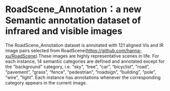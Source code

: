 # RoadScene_Annotation：a new Semantic annotation dataset of infrared and visible images

The RoadScene_Annotation dataset is annotated with 121 aligned Vis and IR image pairs selected from RoadScene(https://github.com/hanna-xu/RoadScene).These images are highly representative scenes in life. For each instance, 14 semantic categories are defined and annotated except for the "background" category, i.e. “sky”, “tree”, “car”, “bicyclist”, “road”, “pavement”, “grass”, “fence”, “pedestrian”, “roadsign”, “building”, “pole”, “wire”, “light”. Each instance has annotations whenever the corresponding category appears in the current image.
